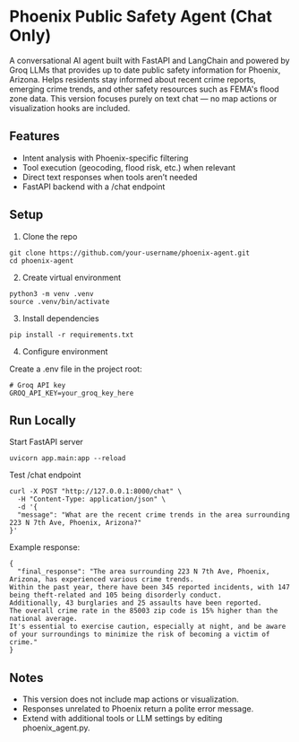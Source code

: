 # Phoenix Public Safety Agent (Chat Only)


A conversational AI agent built with FastAPI and LangChain and powered by Groq LLMs that provides up to date public safety information for Phoenix, Arizona. 
Helps residents stay informed about recent crime reports, emerging crime trends, and other safety resources such as FEMA's flood zone data.
This version focuses purely on text chat — no map actions or visualization hooks are included.

## Features

- Intent analysis with Phoenix-specific filtering
- Tool execution (geocoding, flood risk, etc.) when relevant
- Direct text responses when tools aren’t needed
- FastAPI backend with a /chat endpoint

## Setup
1. Clone the repo
```
git clone https://github.com/your-username/phoenix-agent.git
cd phoenix-agent
```

2. Create virtual environment
```
python3 -m venv .venv
source .venv/bin/activate
```

3. Install dependencies
```
pip install -r requirements.txt
```

4. Configure environment

Create a .env file in the project root:
```
# Groq API key
GROQ_API_KEY=your_groq_key_here
```


## Run Locally
Start FastAPI server
```
uvicorn app.main:app --reload
```

Test /chat endpoint
```
curl -X POST "http://127.0.0.1:8000/chat" \
  -H "Content-Type: application/json" \
  -d '{
  "message": "What are the recent crime trends in the area surrounding 223 N 7th Ave, Phoenix, Arizona?"
}'
```

Example response:
```
{
  "final_response": "The area surrounding 223 N 7th Ave, Phoenix, Arizona, has experienced various crime trends.
Within the past year, there have been 345 reported incidents, with 147 being theft-related and 105 being disorderly conduct.
Additionally, 43 burglaries and 25 assaults have been reported.
The overall crime rate in the 85003 zip code is 15% higher than the national average.
It's essential to exercise caution, especially at night, and be aware of your surroundings to minimize the risk of becoming a victim of crime."
}
```



## Notes

- This version does not include map actions or visualization.
- Responses unrelated to Phoenix return a polite error message.
- Extend with additional tools or LLM settings by editing phoenix_agent.py.
